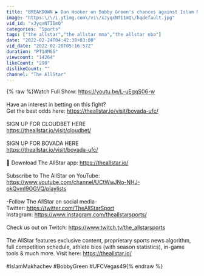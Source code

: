 ```yaml
---
title: "BREAKDOWN ▶️ Dan Hooker on Bobby Green's chances against Islam Makhachev"
image: "https:\/\/i.ytimg.com\/vi\/xJyqxNTIImQ\/hqdefault.jpg"
vid_id: "xJyqxNTIImQ"
categories: "Sports"
tags: ["the allstar","the allstar mma","the allstar nba"]
date: "2022-02-24T04:42:38+03:00"
vid_date: "2022-02-20T05:16:57Z"
duration: "PT14M6S"
viewcount: "14264"
likeCount: "290"
dislikeCount: ""
channel: "The AllStar"
---
```

{% raw %}Watch Full Show: <a rel="nofollow" target="blank" href="https://youtu.be/L-uEgqS06-w">https://youtu.be/L-uEgqS06-w</a><br /><br />Have an interest in betting on this fight? <br />Get the best odds here: <a rel="nofollow" target="blank" href="https://theallstar.io/visit/bovada-ufc/">https://theallstar.io/visit/bovada-ufc/</a><br /><br />SIGN UP FOR CLOUDBET HERE<br /><a rel="nofollow" target="blank" href="https://theallstar.io/visit/cloudbet/">https://theallstar.io/visit/cloudbet/</a><br /><br />SIGN UP FOR BOVADA  HERE<br /><a rel="nofollow" target="blank" href="https://theallstar.io/visit/bovada-ufc/">https://theallstar.io/visit/bovada-ufc/</a><br /><br />📌 Download The AllStar app: <a rel="nofollow" target="blank" href="https://theallstar.io/">https://theallstar.io/</a><br /><br />Subscribe to The AllStar on YouTube: <a rel="nofollow" target="blank" href="https://www.youtube.com/channel/UCtWwJNo-NHJ-okQvmI9OGVQ/playlists">https://www.youtube.com/channel/UCtWwJNo-NHJ-okQvmI9OGVQ/playlists</a><br /><br />-Follow The AllStar on social media-<br />Twitter: <a rel="nofollow" target="blank" href="https://twitter.com/TheAllStarSport">https://twitter.com/TheAllStarSport</a><br />Instagram: <a rel="nofollow" target="blank" href="https://www.instagram.com/theallstarsports/">https://www.instagram.com/theallstarsports/</a><br /><br />Check us out on Twitch: <a rel="nofollow" target="blank" href="https://www.twitch.tv/the_allstarsports">https://www.twitch.tv/the_allstarsports</a><br /><br />The AllStar features exclusive content, proprietary sports news algorithm, full competition schedule, athlete bios (with season statistics), in-game tools &amp; much more. Visit here: <a rel="nofollow" target="blank" href="https://theallstar.io/">https://theallstar.io/</a><br /><br />#IslamMakhachev #BobbyGreen #UFCVegas49{% endraw %}
